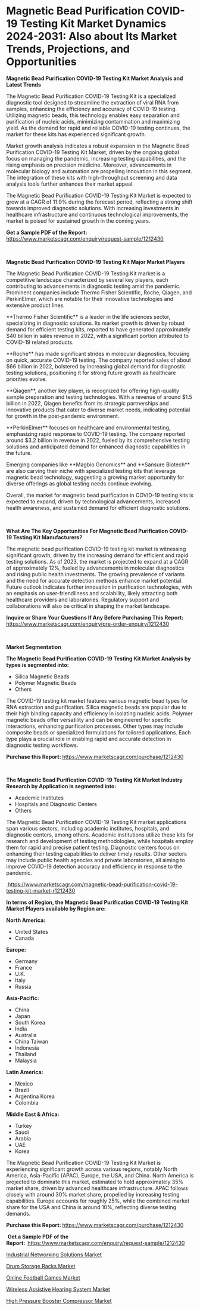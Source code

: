 <p><h1>Magnetic Bead Purification COVID-19 Testing Kit Market Dynamics 2024-2031: Also about Its Market Trends, Projections, and Opportunities</h1></p><p><strong>Magnetic Bead Purification COVID-19 Testing Kit Market Analysis and Latest Trends</strong></p>
<p><p>The Magnetic Bead Purification COVID-19 Testing Kit is a specialized diagnostic tool designed to streamline the extraction of viral RNA from samples, enhancing the efficiency and accuracy of COVID-19 testing. Utilizing magnetic beads, this technology enables easy separation and purification of nucleic acids, minimizing contamination and maximizing yield. As the demand for rapid and reliable COVID-19 testing continues, the market for these kits has experienced significant growth.</p><p>Market growth analysis indicates a robust expansion in the Magnetic Bead Purification COVID-19 Testing Kit Market, driven by the ongoing global focus on managing the pandemic, increasing testing capabilities, and the rising emphasis on precision medicine. Moreover, advancements in molecular biology and automation are propelling innovation in this segment. The integration of these kits with high-throughput screening and data analysis tools further enhances their market appeal.</p><p>The Magnetic Bead Purification COVID-19 Testing Kit Market is expected to grow at a CAGR of 11.9% during the forecast period, reflecting a strong shift towards improved diagnostic solutions. With increasing investments in healthcare infrastructure and continuous technological improvements, the market is poised for sustained growth in the coming years.</p></p>
<p><strong>Get a Sample PDF of the Report:&nbsp;</strong> <a href="https://www.marketscagr.com/enquiry/request-sample/1212430?utm_campaign=1267&utm_medium=2&utm_source=Github&utm_content=ia&utm_term=06102024&utm_id=magnetic-bead-purification-covid-19-testing-kit">https://www.marketscagr.com/enquiry/request-sample/1212430</a></p>
<p>&nbsp;</p>
<p><strong>Magnetic Bead Purification COVID-19 Testing Kit Major Market Players</strong></p>
<p><p>The Magnetic Bead Purification COVID-19 Testing Kit market is a competitive landscape characterized by several key players, each contributing to advancements in diagnostic testing amid the pandemic. Prominent companies include Thermo Fisher Scientific, Roche, Qiagen, and PerkinElmer, which are notable for their innovative technologies and extensive product lines.</p><p>**Thermo Fisher Scientific** is a leader in the life sciences sector, specializing in diagnostic solutions. Its market growth is driven by robust demand for efficient testing kits, reported to have generated approximately $40 billion in sales revenue in 2022, with a significant portion attributed to COVID-19 related products.</p><p>**Roche** has made significant strides in molecular diagnostics, focusing on quick, accurate COVID-19 testing. The company reported sales of about $66 billion in 2022, bolstered by increasing global demand for diagnostic testing solutions, positioning it for strong future growth as healthcare priorities evolve.</p><p>**Qiagen**, another key player, is recognized for offering high-quality sample preparation and testing technologies. With a revenue of around $1.5 billion in 2022, Qiagen benefits from its strategic partnerships and innovative products that cater to diverse market needs, indicating potential for growth in the post-pandemic environment.</p><p>**PerkinElmer** focuses on healthcare and environmental testing, emphasizing rapid response to COVID-19 testing. The company reported around $3.2 billion in revenue in 2022, fueled by its comprehensive testing solutions and anticipated demand for enhanced diagnostic capabilities in the future.</p><p>Emerging companies like **Magbio Genomics** and **Sansure Biotech** are also carving their niche with specialized testing kits that leverage magnetic bead technology, suggesting a growing market opportunity for diverse offerings as global testing needs continue evolving.</p><p>Overall, the market for magnetic bead purification in COVID-19 testing kits is expected to expand, driven by technological advancements, increased health awareness, and sustained demand for efficient diagnostic solutions.</p></p>
<p>&nbsp;</p>
<p><strong>What Are The Key Opportunities For Magnetic Bead Purification COVID-19 Testing Kit Manufacturers?</strong></p>
<p><p>The magnetic bead purification COVID-19 testing kit market is witnessing significant growth, driven by the increasing demand for efficient and rapid testing solutions. As of 2023, the market is projected to expand at a CAGR of approximately 12%, fueled by advancements in molecular diagnostics and rising public health investments. The growing prevalence of variants and the need for accurate detection methods enhance market potential. Future outlook indicates further innovation in purification technologies, with an emphasis on user-friendliness and scalability, likely attracting both healthcare providers and laboratories. Regulatory support and collaborations will also be critical in shaping the market landscape.</p></p>
<p><strong>Inquire or Share Your Questions If Any Before Purchasing This Report:</strong> <a href="https://www.marketscagr.com/enquiry/pre-order-enquiry/1212430?utm_campaign=1267&utm_medium=2&utm_source=Github&utm_content=ia&utm_term=06102024&utm_id=magnetic-bead-purification-covid-19-testing-kit">https://www.marketscagr.com/enquiry/pre-order-enquiry/1212430</a></p>
<p>&nbsp;</p>
<p><strong>Market Segmentation</strong></p>
<p><strong>The Magnetic Bead Purification COVID-19 Testing Kit Market Analysis by types is segmented into:</strong></p>
<p><ul><li>Silica Magnetic Beads</li><li>Polymer Magnetic Beads</li><li>Others</li></ul></p>
<p><p>The COVID-19 testing kit market features various magnetic bead types for RNA extraction and purification. Silica magnetic beads are popular due to their high binding capacity and efficiency in isolating nucleic acids. Polymer magnetic beads offer versatility and can be engineered for specific interactions, enhancing purification processes. Other types may include composite beads or specialized formulations for tailored applications. Each type plays a crucial role in enabling rapid and accurate detection in diagnostic testing workflows.</p></p>
<p><strong>Purchase this Report:&nbsp;</strong><a href="https://www.marketscagr.com/purchase/1212430?utm_campaign=1267&utm_medium=2&utm_source=Github&utm_content=ia&utm_term=06102024&utm_id=magnetic-bead-purification-covid-19-testing-kit">https://www.marketscagr.com/purchase/1212430</a></p>
<p>&nbsp;</p>
<p><strong>The Magnetic Bead Purification COVID-19 Testing Kit Market Industry Research by Application is segmented into:</strong></p>
<p><ul><li>Academic Institutes</li><li>Hospitals and Diagnostic Centers</li><li>Others</li></ul></p>
<p><p>The Magnetic Bead Purification COVID-19 Testing Kit market applications span various sectors, including academic institutes, hospitals, and diagnostic centers, among others. Academic institutions utilize these kits for research and development of testing methodologies, while hospitals employ them for rapid and precise patient testing. Diagnostic centers focus on enhancing their testing capabilities to deliver timely results. Other sectors may include public health agencies and private laboratories, all aiming to improve COVID-19 detection accuracy and efficiency in response to the pandemic.</p></p>
<p><a href="https://www.marketscagr.com/magnetic-bead-purification-covid-19-testing-kit-market-r1212430?utm_campaign=1267&utm_medium=2&utm_source=Github&utm_content=ia&utm_term=06102024&utm_id=magnetic-bead-purification-covid-19-testing-kit">&nbsp;https://www.marketscagr.com/magnetic-bead-purification-covid-19-testing-kit-market-r1212430</a></p>
<p><strong>In terms of Region, the Magnetic Bead Purification COVID-19 Testing Kit Market Players available by Region are:</strong></p>
<p>
    <p> <strong> North America: </strong>
        <ul>
            <li>United States</li>
            <li>Canada</li>
        </ul>
        </p> 
    <p> <strong> Europe: </strong>
        <ul>
            <li>Germany</li>
            <li>France</li>
            <li>U.K.</li>
            <li>Italy</li>
            <li>Russia</li>
        </ul>
        </p> 
    <p> <strong> Asia-Pacific: </strong>
        <ul>
            <li>China</li>
            <li>Japan</li>
            <li>South Korea</li>
            <li>India</li>
            <li>Australia</li>
            <li>China Taiwan</li>
            <li>Indonesia</li>
            <li>Thailand</li>
            <li>Malaysia</li>
        </ul>
        </p> 
    <p> <strong> Latin America: </strong>
        <ul>
            <li>Mexico</li>
            <li>Brazil</li>
            <li>Argentina Korea</li>
            <li>Colombia</li>
        </ul>
        </p> 
    <p> <strong> Middle East & Africa: </strong>
        <ul>
            <li>Turkey</li>
            <li>Saudi</li>
            <li>Arabia</li>
            <li>UAE</li>
            <li>Korea</li>
        </ul>
    </p>
    </p>
<p><p>The Magnetic Bead Purification COVID-19 Testing Kit Market is experiencing significant growth across various regions, notably North America, Asia-Pacific (APAC), Europe, the USA, and China. North America is projected to dominate this market, estimated to hold approximately 35% market share, driven by advanced healthcare infrastructure. APAC follows closely with around 30% market share, propelled by increasing testing capabilities. Europe accounts for roughly 25%, while the combined market share for the USA and China is around 10%, reflecting diverse testing demands.</p></p>
<p><strong>Purchase this Report: </strong><a href="https://www.marketscagr.com/purchase/1212430?utm_campaign=1267&utm_medium=2&utm_source=Github&utm_content=ia&utm_term=06102024&utm_id=magnetic-bead-purification-covid-19-testing-kit">https://www.marketscagr.com/purchase/1212430</a></p>
<p>&nbsp;<strong>Get a Sample PDF of the Report:&nbsp;&nbsp;</strong><a href="https://www.marketscagr.com/enquiry/request-sample/1212430?utm_campaign=1267&utm_medium=2&utm_source=Github&utm_content=ia&utm_term=06102024&utm_id=magnetic-bead-purification-covid-19-testing-kit">https://www.marketscagr.com/enquiry/request-sample/1212430</a></p>
<p><strong></strong></p>
<p><p><a href="https://www.linkedin.com/pulse/global-industrial-networking-solutions-market-share-growth-5evwe?utm_campaign=1267&utm_medium=2&utm_source=Github&utm_content=ia&utm_term=06102024&utm_id=magnetic-bead-purification-covid-19-testing-kit">Industrial Networking Solutions Market</a></p><p><a href="https://www.linkedin.com/pulse/driving-forces-global-drum-storage-racks-market-trends-applications-kn7gf?utm_campaign=1267&utm_medium=2&utm_source=Github&utm_content=ia&utm_term=06102024&utm_id=magnetic-bead-purification-covid-19-testing-kit">Drum Storage Racks Market</a></p><p><a href="https://github.com/lylyparadise/Market-Research-Report-List-5/blob/main/online-football-games-market.md?utm_campaign=1267&utm_medium=2&utm_source=Github&utm_content=ia&utm_term=06102024&utm_id=magnetic-bead-purification-covid-19-testing-kit">Online Football Games Market</a></p><p><a href="https://issuu.com/reportprime-2/docs/wireless-assistive-hearing-system-m_3ed7fc4eda4de9?utm_campaign=1267&utm_medium=2&utm_source=Github&utm_content=ia&utm_term=06102024&utm_id=magnetic-bead-purification-covid-19-testing-kit">Wireless Assistive Hearing System Market</a></p><p><a href="https://www.linkedin.com/pulse/high-pressure-booster-compressor-market-share-size-trends-z9xif?utm_campaign=1267&utm_medium=2&utm_source=Github&utm_content=ia&utm_term=06102024&utm_id=magnetic-bead-purification-covid-19-testing-kit">High Pressure Booster Compressor Market</a></p></p>